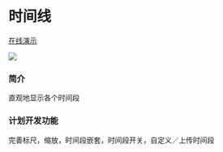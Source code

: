 <h1>时间线</h1>

<a href="http://gonnavis/timeline">在线演示</a>

<img src="http://gonnavis.com/timeline/preview.png">

<h3>简介</h3>
<p>直观地显示各个时间段</p>

<h3>计划开发功能</h3>
<p>完善标尺，缩放，时间段嵌套，时间段开关，自定义／上传时间段</p>
